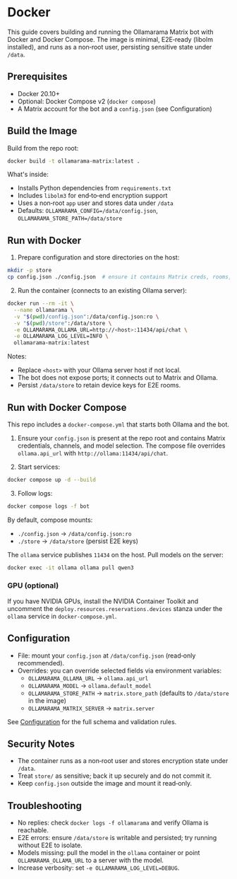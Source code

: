 # Docker

This guide covers building and running the Ollamarama Matrix bot with Docker and Docker Compose. The image is minimal, E2E‑ready (libolm installed), and runs as a non‑root user, persisting sensitive state under `/data`.

## Prerequisites

- Docker 20.10+
- Optional: Docker Compose v2 (`docker compose`)
- A Matrix account for the bot and a `config.json` (see Configuration)

## Build the Image

Build from the repo root:

```bash
docker build -t ollamarama-matrix:latest .
```

What's inside:

- Installs Python dependencies from `requirements.txt`
- Includes `libolm3` for end‑to‑end encryption support
- Uses a non‑root `app` user and stores data under `/data`
- Defaults: `OLLAMARAMA_CONFIG=/data/config.json`, `OLLAMARAMA_STORE_PATH=/data/store`

## Run with Docker

1) Prepare configuration and store directories on the host:

```bash
mkdir -p store
cp config.json ./config.json  # ensure it contains Matrix creds, rooms, models
```

2) Run the container (connects to an existing Ollama server):

```bash
docker run --rm -it \
  --name ollamarama \
  -v "$(pwd)/config.json":/data/config.json:ro \
  -v "$(pwd)/store":/data/store \
  -e OLLAMARAMA_OLLAMA_URL=http://<host>:11434/api/chat \
  -e OLLAMARAMA_LOG_LEVEL=INFO \
  ollamarama-matrix:latest
```

Notes:

- Replace `<host>` with your Ollama server host if not local.
- The bot does not expose ports; it connects out to Matrix and Ollama.
- Persist `/data/store` to retain device keys for E2E rooms.

## Run with Docker Compose

This repo includes a `docker-compose.yml` that starts both Ollama and the bot.

1) Ensure your `config.json` is present at the repo root and contains Matrix credentials, channels, and model selection. The compose file overrides `ollama.api_url` with `http://ollama:11434/api/chat`.

2) Start services:

```bash
docker compose up -d --build
```

3) Follow logs:

```bash
docker compose logs -f bot
```

By default, compose mounts:

- `./config.json` → `/data/config.json:ro`
- `./store` → `/data/store` (persist E2E keys)

The `ollama` service publishes `11434` on the host. Pull models on the server:

```bash
docker exec -it ollama ollama pull qwen3
```

### GPU (optional)

If you have NVIDIA GPUs, install the NVIDIA Container Toolkit and uncomment the `deploy.resources.reservations.devices` stanza under the `ollama` service in `docker-compose.yml`.

## Configuration

- File: mount your `config.json` at `/data/config.json` (read‑only recommended).
- Overrides: you can override selected fields via environment variables:
  - `OLLAMARAMA_OLLAMA_URL` → `ollama.api_url`
  - `OLLAMARAMA_MODEL` → `ollama.default_model`
  - `OLLAMARAMA_STORE_PATH` → `matrix.store_path` (defaults to `/data/store` in the image)
  - `OLLAMARAMA_MATRIX_SERVER` → `matrix.server`

See [Configuration](configuration.md) for the full schema and validation rules.

## Security Notes

- The container runs as a non‑root user and stores encryption state under `/data`.
- Treat `store/` as sensitive; back it up securely and do not commit it.
- Keep `config.json` outside the image and mount it read‑only.

## Troubleshooting

- No replies: check `docker logs -f ollamarama` and verify Ollama is reachable.
- E2E errors: ensure `/data/store` is writable and persisted; try running without E2E to isolate.
- Models missing: pull the model in the `ollama` container or point `OLLAMARAMA_OLLAMA_URL` to a server with the model.
- Increase verbosity: set `-e OLLAMARAMA_LOG_LEVEL=DEBUG`.
